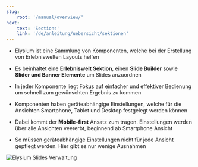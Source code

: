 ```yaml
---
slug:
    root: '/manual/overview/'
next:
    text: 'Sections'
    link: '/de/anleitung/uebersicht/sektionen'
---
```


- Elysium ist eine Sammlung von Komponenten, welche bei der Erstellung von Erlebniswelten Layouts helfen
- Es beinhaltet eine **Erlebniswelt Sektion**, einen **Slide Builder** sowie **Slider und Banner Elemente** um Slides anzuordnen
- In jeder Komponente liegt Fokus auf einfacher und effektiver Bedienung um schnell zum gewünschten Ergebnis zu kommen
  
- Komponenten haben geräteabhängige Einstellungen, welche für die Ansichten Smartphone, Tablet und Desktop festgelegt werden können
- Dabei kommt der **Mobile-first** Ansatz zum tragen. Einstellungen werden über alle Ansichten veererbt, beginnend ab Smartphone Ansicht
- So müssen geräteabhängige Einstellungen nicht für jede Ansicht gepflegt werden. Hier gibt es nur wenige Ausnahmen

<Image 
    src="/images/admin-cms-block-auswahl.png" 
    alt="Elysium Slides Verwaltung" />
